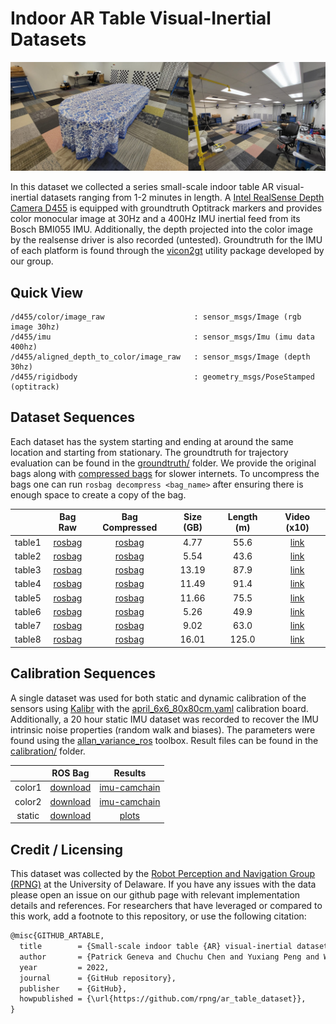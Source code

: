 
# Indoor AR Table Visual-Inertial Datasets


![](d455_drivers/img/merged_overview.jpg)


In this dataset we collected a series small-scale indoor table AR visual-inertial datasets ranging from 1-2 minutes in length.
A [Intel RealSense Depth Camera D455](https://www.intelrealsense.com/depth-camera-d455/) is equipped with groundtruth Optitrack markers and provides color monocular image at 30Hz and a 400Hz IMU inertial feed from its Bosch BMI055 IMU.
Additionally, the depth projected into the color image by the realsense driver is also recorded (untested).
Groundtruth for the IMU of each platform is found through the [vicon2gt](https://github.com/rpng/vicon2gt) utility package developed by our group.


## Quick View

```
/d455/color/image_raw                    : sensor_msgs/Image (rgb image 30hz)
/d455/imu                                : sensor_msgs/Imu (imu data 400hz)
/d455/aligned_depth_to_color/image_raw   : sensor_msgs/Image (depth 30hz)
/d455/rigidbody                          : geometry_msgs/PoseStamped (optitrack)
```


## Dataset Sequences

Each dataset has the system starting and ending at around the same location and starting from stationary.
The groundtruth for trajectory evaluation can be found in the [groundtruth/](groundtruth/) folder.
We provide the original bags along with [compressed bags](http://wiki.ros.org/rosbag/Commandline#compress) for slower internets.
To uncompress the bags one can run `rosbag decompress <bag_name>` after ensuring there is enough space to create a copy of the bag.


|        | Bag Raw | Bag Compressed | Size (GB) | Length (m) | Video (x10) |
|:------:|:-------:|:-------:|:-----:|:-----:|:-----:|
| table1 | [rosbag](https://drive.google.com/file/d/1qpjOQQYB8rvozTTbGBvuWjiat9MlDaMi/view?usp=sharing) | [rosbag]() | 4.77 | 55.6 | [link](ReadMe_Videos.md#table_01) |
| table2 | [rosbag](https://drive.google.com/file/d/1RBt8xYDsegtRiY5gKVyg9WPhecVvdXqn/view?usp=sharing) | [rosbag]() | 5.54 | 43.6 | [link](ReadMe_Videos.md#table_02) |
| table3 | [rosbag](https://drive.google.com/file/d/1_uLTYC3i2b1tx85OpGlqecxXgaO7BDT_/view?usp=sharing) | [rosbag]() | 13.19 | 87.9 | [link](ReadMe_Videos.md#table_03) |
| table4 | [rosbag](https://drive.google.com/file/d/1nYno_ttjGHwCQoxgV5SisVTc19Cb5O5c/view?usp=sharing) | [rosbag]() | 11.49 | 91.4 | [link](ReadMe_Videos.md#table_04) |
| table5 | [rosbag](https://drive.google.com/file/d/1CjkGfSCD_hWAidKsJ7edhuWQg7CyGa3U/view?usp=sharing) | [rosbag]() | 11.66 | 75.5 | [link](ReadMe_Videos.md#table_05) |
| table6 | [rosbag](https://drive.google.com/file/d/1FAGk7ZjRKDTkf-lhW3sb4EPj6SsUhyeQ/view?usp=sharing) | [rosbag]() | 5.26 | 49.9 | [link](ReadMe_Videos.md#table_06) |
| table7 | [rosbag](https://drive.google.com/file/d/1yWZGo6N0qlP_fHMIsr0jayRP3tXCO54U/view?usp=sharing) | [rosbag]() | 9.02 | 63.0 | [link](ReadMe_Videos.md#table_07) |
| table8 | [rosbag](https://drive.google.com/file/d/1pIz9owK4PvIkL_1t6eTZwGMrsLNpHBwa/view?usp=sharing) | [rosbag]() | 16.01 | 125.0 | [link](ReadMe_Videos.md#table_08) |



## Calibration Sequences

A single dataset was used for both static and dynamic calibration of the sensors using [Kalibr](https://github.com/ethz-asl/kalibr) with the [april_6x6_80x80cm.yaml](https://drive.google.com/file/d/1MAU71K1xNAG8Kq-2Gl_f4rus2LYQ9z3r/view?usp=sharing) calibration board.
Additionally, a 20 hour static IMU dataset was recorded to recover the IMU intrinsic noise properties (random walk and biases).
The parameters were found using the [allan_variance_ros](https://github.com/ori-drs/allan_variance_ros) toolbox.
Result files can be found in the [calibration/](calibration/) folder.

|         | ROS Bag | Results |
|:-------:|:-------:|:-------:|
| color1 | [download](https://drive.google.com/file/d/1YR_7qZfSidkCXLZZjPTRSeD1KnCG-mKD/view?usp=sharing) | [imu-camchain](calibration/kalibr_color_0_imu/) |
| color2 | [download](https://drive.google.com/file/d/1DeeObZC4Y7IAGS6fMFoEiGriLVn5IME3/view?usp=sharing) | [imu-camchain](calibration/kalibr_color_1_imu/) |
| static  | [download](https://drive.google.com/file/d/15sQDbNIn7GCK6641gomuzFsAX3B0UpYu/view?usp=sharing) | [plots](calibration/imu/) |




## Credit / Licensing


This dataset was collected by the [Robot Perception and Navigation Group (RPNG)](https://sites.udel.edu/robot/) at the
University of Delaware. If you have any issues with the data please open an issue on our github page with relevant
implementation details and references. For researchers that have leveraged or compared to this work, add a footnote to this repository, or use the following citation:

```txt
@misc{GITHUB_ARTABLE,
  title        = {Small-scale indoor table {AR} visual-inertial datasets with {6DoF} groundtruth},
  author       = {Patrick Geneva and Chuchu Chen and Yuxiang Peng and Woosik Lee and Chinmay Burgul and Guoquan Huang},
  year         = 2022,
  journal      = {GitHub repository},
  publisher    = {GitHub},
  howpublished = {\url{https://github.com/rpng/ar_table_dataset}},
}
```

